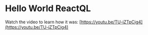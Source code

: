 # Hello World ReactQL

Watch the video to learn how it was: [https://youtu.be/TU-jZTpCig4](https://youtu.be/TU-jZTpCig4)

